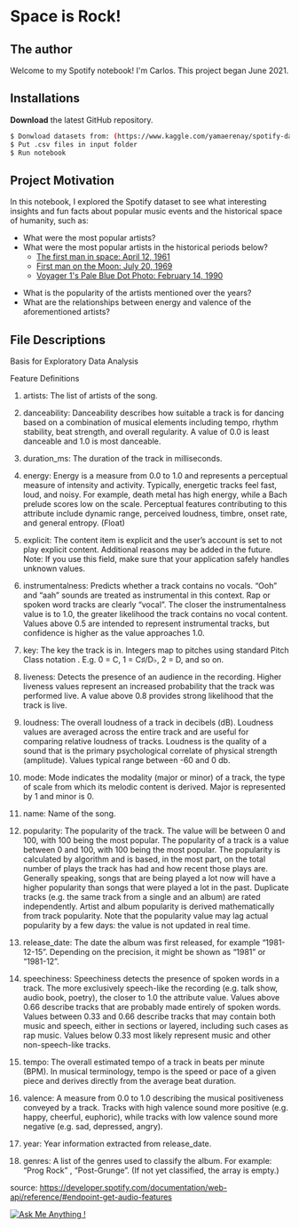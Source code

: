 # Space is Rock!

## The author
Welcome to my Spotify notebook! I'm Carlos. This project began June 2021. 


## Installations

**Download** the latest GitHub repository.

```bash
$ Donwload datasets from: (https://www.kaggle.com/yamaerenay/spotify-dataset-19212020-160k-tracks)
$ Put .csv files in input folder
$ Run notebook
```

## Project Motivation

In this notebook, I explored the Spotify dataset to see what interesting insights and fun facts about popular music events and the historical space of humanity, such as:

* What were the most popular artists?
* What were the most popular artists in the historical periods below?
  - [The first man in space: April 12, 1961](https://www.bbc.com/news/science-environment-35326827)
  - [First man on the Moon: July 20, 1969](https://www.bbc.com/news/science-environment-35326827)
  - [Voyager 1's Pale Blue Dot Photo: February 14, 1990](https://solarsystem.nasa.gov/resources/536/voyager-1s-pale-blue-dot/)

- What is the popularity of the artists mentioned over the years?
- What are the relationships between energy and valence of the aforementioned artists?


## File Descriptions

Basis for Exploratory Data Analysis

Feature Definitions

1. artists: The list of artists of the song.

2. danceability: Danceability describes how suitable a track is for dancing based on a combination of musical elements including tempo, rhythm stability, beat strength, and overall regularity. A value of 0.0 is least danceable and 1.0 is most danceable.

3. duration_ms: The duration of the track in milliseconds.

4. energy: Energy is a measure from 0.0 to 1.0 and represents a perceptual measure of intensity and activity. Typically, energetic tracks feel fast, loud, and noisy. For example, death metal has high energy, while a Bach prelude scores low on the scale. Perceptual features contributing to this attribute include dynamic range, perceived loudness, timbre, onset rate, and general entropy. (Float)

5. explicit: The content item is explicit and the user’s account is set to not play explicit content. Additional reasons may be added in the future. Note: If you use this field, make sure that your application safely handles unknown values.

7. instrumentalness: Predicts whether a track contains no vocals. “Ooh” and “aah” sounds are treated as instrumental in this context. Rap or spoken word tracks are clearly “vocal”. The closer the instrumentalness value is to 1.0, the greater likelihood the track contains no vocal content. Values above 0.5 are intended to represent instrumental tracks, but confidence is higher as the value approaches 1.0.

8. key: The key the track is in. Integers map to pitches using standard Pitch Class notation . E.g. 0 = C, 1 = C♯/D♭, 2 = D, and so on.

9. liveness: Detects the presence of an audience in the recording. Higher liveness values represent an increased probability that the track was performed live. A value above 0.8 provides strong likelihood that the track is live.

10. loudness: The overall loudness of a track in decibels (dB). Loudness values are averaged across the entire track and are useful for comparing relative loudness of tracks. Loudness is the quality of a sound that is the primary psychological correlate of physical strength (amplitude). Values typical range between -60 and 0 db.

11. mode: Mode indicates the modality (major or minor) of a track, the type of scale from which its melodic content is derived. Major is represented by 1 and minor is 0.

12. name: Name of the song.

13. popularity: The popularity of the track. The value will be between 0 and 100, with 100 being the most popular. The popularity of a track is a value between 0 and 100, with 100 being the most popular. The popularity is calculated by algorithm and is based, in the most part, on the total number of plays the track has had and how recent those plays are. Generally speaking, songs that are being played a lot now will have a higher popularity than songs that were played a lot in the past. Duplicate tracks (e.g. the same track from a single and an album) are rated independently. Artist and album popularity is derived mathematically from track popularity. Note that the popularity value may lag actual popularity by a few days: the value is not updated in real time.

14. release_date: The date the album was first released, for example “1981-12-15”. Depending on the precision, it might be shown as “1981” or “1981-12”.

15. speechiness: Speechiness detects the presence of spoken words in a track. The more exclusively speech-like the recording (e.g. talk show, audio book, poetry), the closer to 1.0 the attribute value. Values above 0.66 describe tracks that are probably made entirely of spoken words. Values between 0.33 and 0.66 describe tracks that may contain both music and speech, either in sections or layered, including such cases as rap music. Values below 0.33 most likely represent music and other non-speech-like tracks.

16. tempo: The overall estimated tempo of a track in beats per minute (BPM). In musical terminology, tempo is the speed or pace of a given piece and derives directly from the average beat duration.

17. valence: A measure from 0.0 to 1.0 describing the musical positiveness conveyed by a track. Tracks with high valence sound more positive (e.g. happy, cheerful, euphoric), while tracks with low valence sound more negative (e.g. sad, depressed, angry).

18. year: Year information extracted from release_date.

19. genres: A list of the genres used to classify the album. For example: “Prog Rock” , “Post-Grunge”. (If not yet classified, the array is empty.)

source: https://developer.spotify.com/documentation/web-api/reference/#endpoint-get-audio-features



[![Ask Me Anything !](https://img.shields.io/badge/Ask%20me-anything-1abc9c.svg)](https://github.com/carsimoes/)
